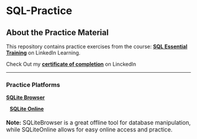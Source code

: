 # SQL-Practice

<p align="center">
  <a href="https://www.linkedin.com/learning-login/share?account=2223545&forceAccount=false&redirect=https%3A%2F%2Fwww.linkedin.com%2Flearning%2Fsql-essential-training-20685933%3Ftrk%3Dshare_ent_url%26shareId%3D4SkW3fQ9RvCeSfu5oYNdPQ%253D%253D" target="_blank" style="text-decoration:none">
  </a>
</p>

## About the Practice Material

This repository contains practice exercises from the course:
**[SQL Essential Training](https://www.linkedin.com/learning-login/share?account=2223545&forceAccount=false&redirect=https%3A%2F%2Fwww.linkedin.com%2Flearning%2Fsql-essential-training-20685933%3Ftrk%3Dshare_ent_url%26shareId%3D4SkW3fQ9RvCeSfu5oYNdPQ%253D%253D)** on LinkedIn Learning.

Check Out my **[certificate of completion](https://www.linkedin.com/learning/certificates/a7dda580e349dc590bf2af6cfd8f98743cb56cf7b3ee8b81d96bc254b77ef0c1?trk=share_certificate)** on LinckedIn

---

### Practice Platforms

<p>
  <a href="https://sqlitebrowser.org/dl/" target="_blank" class="btn btn-primary">
    <strong>SQLite Browser</strong>
  </a>
</p>
<p>
  <a href="https://sqliteonline.com/" target="_blank" class="btn btn-success" style="margin-left: 10px;">
    <strong>SQLite Online</strong>
  </a>
</p>

<div class="alert alert-info" role="alert" style="font-size: 1.1em; margin-top: 20px;">
  <strong>Note:</strong> SQLiteBrowser is a great offline tool for database manipulation, while SQLiteOnline allows for easy online access and practice.
</div>

